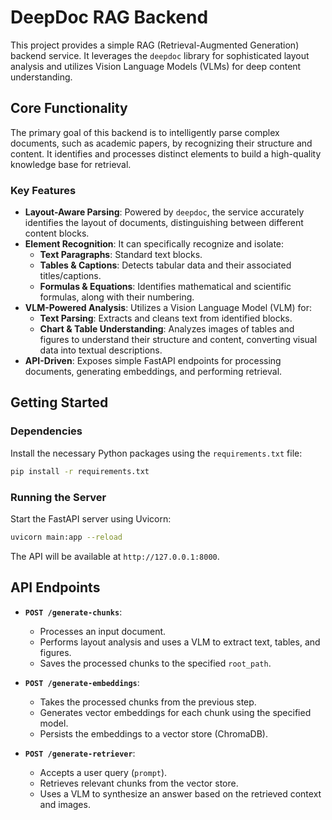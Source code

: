 # DeepDoc RAG Backend

This project provides a simple RAG (Retrieval-Augmented Generation) backend service. It leverages the `deepdoc` library for sophisticated layout analysis and utilizes Vision Language Models (VLMs) for deep content understanding.

## Core Functionality

The primary goal of this backend is to intelligently parse complex documents, such as academic papers, by recognizing their structure and content. It identifies and processes distinct elements to build a high-quality knowledge base for retrieval.

### Key Features

- **Layout-Aware Parsing**: Powered by `deepdoc`, the service accurately identifies the layout of documents, distinguishing between different content blocks.
- **Element Recognition**: It can specifically recognize and isolate:
  - **Text Paragraphs**: Standard text blocks.
  - **Tables & Captions**: Detects tabular data and their associated titles/captions.
  - **Formulas & Equations**: Identifies mathematical and scientific formulas, along with their numbering.
- **VLM-Powered Analysis**: Utilizes a Vision Language Model (VLM) for:
  - **Text Parsing**: Extracts and cleans text from identified blocks.
  - **Chart & Table Understanding**: Analyzes images of tables and figures to understand their structure and content, converting visual data into textual descriptions.
- **API-Driven**: Exposes simple FastAPI endpoints for processing documents, generating embeddings, and performing retrieval.

## Getting Started

### Dependencies

Install the necessary Python packages using the `requirements.txt` file:

```bash
pip install -r requirements.txt
```

### Running the Server

Start the FastAPI server using Uvicorn:

```bash
uvicorn main:app --reload
```

The API will be available at `http://127.0.0.1:8000`.

## API Endpoints

- **`POST /generate-chunks`**: 
  - Processes an input document.
  - Performs layout analysis and uses a VLM to extract text, tables, and figures.
  - Saves the processed chunks to the specified `root_path`.

- **`POST /generate-embeddings`**: 
  - Takes the processed chunks from the previous step.
  - Generates vector embeddings for each chunk using the specified model.
  - Persists the embeddings to a vector store (ChromaDB).

- **`POST /generate-retriever`**: 
  - Accepts a user query (`prompt`).
  - Retrieves relevant chunks from the vector store.
  - Uses a VLM to synthesize an answer based on the retrieved context and images.